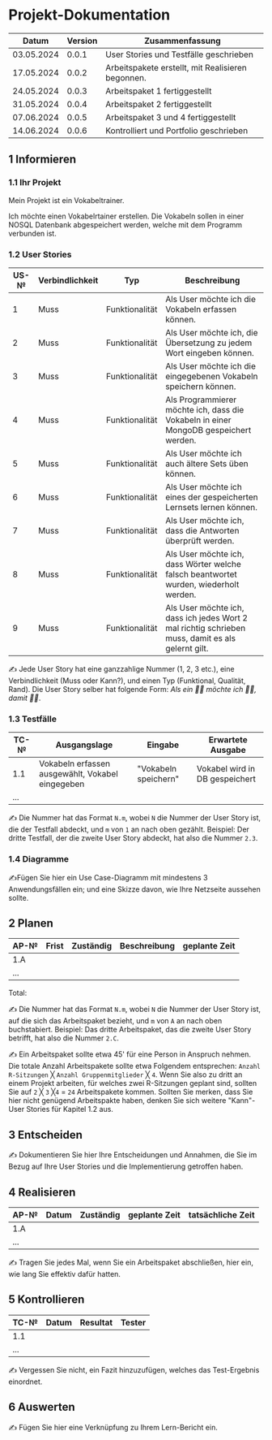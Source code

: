 # Projekt-Dokumentation



| Datum | Version | Zusammenfassung                                              |
| ----- | ------- | ------------------------------------------------------------ |
|03.05.2024|0.0.1| User Stories und Testfälle geschrieben                        |
|17.05.2024|0.0.2| Arbeitspakete erstellt, mit Realisieren begonnen.             |
|24.05.2024|0.0.3| Arbeitspaket 1 fertiggestellt                                 |
|31.05.2024|0.0.4| Arbeitspaket 2 fertiggestellt                                 |
|07.06.2024|0.0.5| Arbeitspaket 3 und 4 fertiggestellt                           | 
|14.06.2024|0.0.6| Kontrolliert und Portfolio geschrieben                        |

## 1 Informieren

### 1.1 Ihr Projekt

Mein Projekt ist ein Vokabeltrainer. 

Ich möchte einen Vokabelrtainer erstellen. Die Vokabeln sollen in einer NOSQL Datenbank abgespeichert werden, welche mit dem Programm verbunden ist. 

### 1.2 User Stories

| US-№ | Verbindlichkeit | Typ  | Beschreibung                       |
| ---- | --------------- | ---- | ---------------------------------- |
| 1    | Muss  | Funktionalität | Als User möchte ich die Vokabeln erfassen können. |
| 2    | Muss  | Funktionalität | Als User möchte ich, die Übersetzung zu jedem Wort eingeben können.|
| 3    | Muss  | Funktionalität | Als User möchte ich die eingegebenen Vokabeln speichern können.|
| 4    | Muss  | Funktionalität | Als Programmierer möchte ich, dass die Vokabeln in einer MongoDB gespeichert werden.| 
| 5    | Muss  | Funktionalität | Als User möchte ich auch ältere Sets üben können.|
| 6    | Muss  | Funktionalität | Als User möchte ich eines der gespeicherten Lernsets lernen können.|
| 7    | Muss  | Funktionalität | Als User möchte ich, dass die Antworten überprüft werden.|
| 8    | Muss  | Funktionalität | Als User möchte ich, dass Wörter welche falsch beantwortet wurden, wiederholt werden.| 
| 9    | Muss  | Funktionalität | Als User möchte ich, dass ich jedes Wort 2 mal richtig schrieben muss, damit es als gelernt gilt.| 

✍️ Jede User Story hat eine ganzzahlige Nummer (1, 2, 3 etc.), eine Verbindlichkeit (Muss oder Kann?), und einen Typ (Funktional, Qualität, Rand). Die User Story selber hat folgende Form: *Als ein 🤷‍♂️ möchte ich 🤷‍♂️, damit 🤷‍♂️*.

### 1.3 Testfälle

| TC-№ | Ausgangslage | Eingabe | Erwartete Ausgabe |
| ---- | ------------ | ------- | ----------------- |
| 1.1  | Vokabeln erfassen ausgewählt, Vokabel eingegeben | "Vokabeln speichern"| Vokabel wird in DB gespeichert|
| ...  |              |         |                   |

✍️ Die Nummer hat das Format `N.m`, wobei `N` die Nummer der User Story ist, die der Testfall abdeckt, und `m` von `1` an nach oben gezählt. Beispiel: Der dritte Testfall, der die zweite User Story abdeckt, hat also die Nummer `2.3`.

### 1.4 Diagramme

✍️Fügen Sie hier ein Use Case-Diagramm mit mindestens 3 Anwendungsfällen ein; und eine Skizze davon, wie Ihre Netzseite aussehen sollte.

## 2 Planen

| AP-№ | Frist | Zuständig | Beschreibung | geplante Zeit |
| ---- | ----- | --------- | ------------ | ------------- |
| 1.A  |       |           |              |               |
| ...  |       |           |              |               |

Total: 

✍️ Die Nummer hat das Format `N.m`, wobei `N` die Nummer der User Story ist, auf die sich das Arbeitspaket bezieht, und `m` von `A` an nach oben buchstabiert. Beispiel: Das dritte Arbeitspaket, das die zweite User Story betrifft, hat also die Nummer `2.C`.

✍️ Ein Arbeitspaket sollte etwa 45' für eine Person in Anspruch nehmen. Die totale Anzahl Arbeitspakete sollte etwa Folgendem entsprechen: `Anzahl R-Sitzungen` ╳ `Anzahl Gruppenmitglieder` ╳ `4`. Wenn Sie also zu dritt an einem Projekt arbeiten, für welches zwei R-Sitzungen geplant sind, sollten Sie auf `2` ╳ `3` ╳`4` = `24` Arbeitspakete kommen. Sollten Sie merken, dass Sie hier nicht genügend Arbeitspakte haben, denken Sie sich weitere "Kann"-User Stories für Kapitel 1.2 aus.

## 3 Entscheiden

✍️ Dokumentieren Sie hier Ihre Entscheidungen und Annahmen, die Sie im Bezug auf Ihre User Stories und die Implementierung getroffen haben.

## 4 Realisieren

| AP-№ | Datum | Zuständig | geplante Zeit | tatsächliche Zeit |
| ---- | ----- | --------- | ------------- | ----------------- |
| 1.A  |       |           |               |                   |
| ...  |       |           |               |                   |

✍️ Tragen Sie jedes Mal, wenn Sie ein Arbeitspaket abschließen, hier ein, wie lang Sie effektiv dafür hatten.

## 5 Kontrollieren

| TC-№ | Datum | Resultat | Tester |
| ---- | ----- | -------- | ------ |
| 1.1  |       |          |        |
| ...  |       |          |        |

✍️ Vergessen Sie nicht, ein Fazit hinzuzufügen, welches das Test-Ergebnis einordnet.

## 6 Auswerten

✍️ Fügen Sie hier eine Verknüpfung zu Ihrem Lern-Bericht ein.

